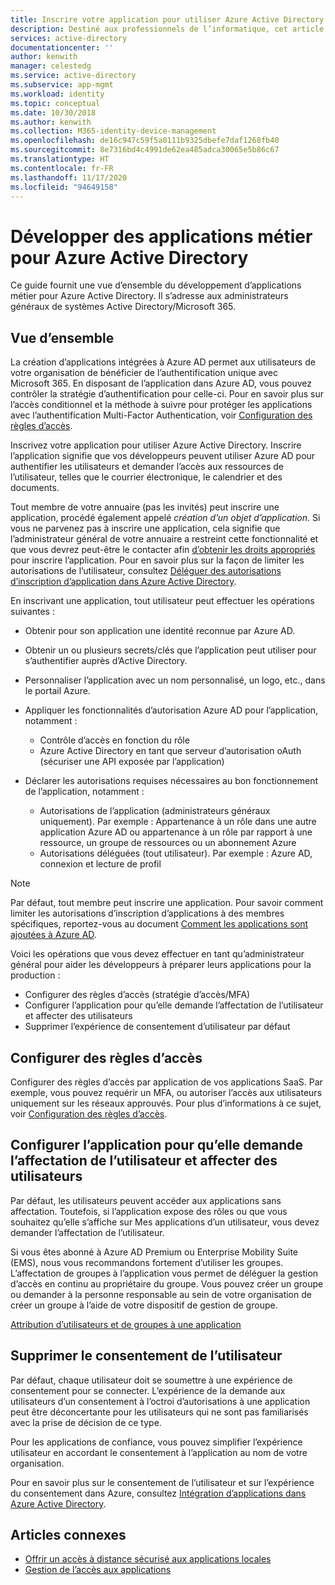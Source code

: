 ```yaml
---
title: Inscrire votre application pour utiliser Azure Active Directory | Microsoft Docs
description: Destiné aux professionnels de l’informatique, cet article fournit des instructions pour l’intégration d’applications Azure à Active Directory.
services: active-directory
documentationcenter: ''
author: kenwith
manager: celestedg
ms.service: active-directory
ms.subservice: app-mgmt
ms.workload: identity
ms.topic: conceptual
ms.date: 10/30/2018
ms.author: kenwith
ms.collection: M365-identity-device-management
ms.openlocfilehash: de16c947c59f5a0111b9325dbefe7daf1268fb40
ms.sourcegitcommit: 8e7316bd4c4991de62ea485adca30065e5b86c67
ms.translationtype: HT
ms.contentlocale: fr-FR
ms.lasthandoff: 11/17/2020
ms.locfileid: "94649158"
---
```

# <a name="develop-line-of-business-apps-for-azure-active-directory"></a>Développer des applications métier pour Azure Active Directory
Ce guide fournit une vue d’ensemble du développement d’applications métier pour Azure Active Directory. Il s’adresse aux administrateurs généraux de systèmes Active Directory/Microsoft 365.

## <a name="overview"></a>Vue d’ensemble
La création d’applications intégrées à Azure AD permet aux utilisateurs de votre organisation de bénéficier de l’authentification unique avec Microsoft 365. En disposant de l’application dans Azure AD, vous pouvez contrôler la stratégie d’authentification pour celle-ci. Pour en savoir plus sur l’accès conditionnel et la méthode à suivre pour protéger les applications avec l’authentification Multi-Factor Authentication, voir [Configuration des règles d’accès](../authentication/tutorial-enable-azure-mfa.md).

Inscrivez votre application pour utiliser Azure Active Directory. Inscrire l’application signifie que vos développeurs peuvent utiliser Azure AD pour authentifier les utilisateurs et demander l’accès aux ressources de l’utilisateur, telles que le courrier électronique, le calendrier et des documents.

Tout membre de votre annuaire (pas les invités) peut inscrire une application, procédé également appelé *création d’un objet d’application*. Si vous ne parvenez pas à inscrire une application, cela signifie que l’administrateur général de votre annuaire a restreint cette fonctionnalité et que vous devrez peut-être le contacter afin [d’obtenir les droits appropriés](../roles/delegate-app-roles.md#assign-built-in-application-admin-roles) pour inscrire l’application. Pour en savoir plus sur la façon de limiter les autorisations de l’utilisateur, consultez [Déléguer des autorisations d’inscription d’application dans Azure Active Directory](../roles/delegate-app-roles.md#restrict-who-can-create-applications).

En inscrivant une application, tout utilisateur peut effectuer les opérations suivantes :

* Obtenir pour son application une identité reconnue par Azure AD.
* Obtenir un ou plusieurs secrets/clés que l’application peut utiliser pour s’authentifier auprès d’Active Directory.
* Personnaliser l’application avec un nom personnalisé, un logo, etc., dans le portail Azure.
* Appliquer les fonctionnalités d’autorisation Azure AD pour l’application, notamment :

  * Contrôle d’accès en fonction du rôle
  * Azure Active Directory en tant que serveur d’autorisation oAuth (sécuriser une API exposée par l’application)
* Déclarer les autorisations requises nécessaires au bon fonctionnement de l’application, notamment :

     - Autorisations de l’application (administrateurs généraux uniquement). Par exemple : Appartenance à un rôle dans une autre application Azure AD ou appartenance à un rôle par rapport à une ressource, un groupe de ressources ou un abonnement Azure
     - Autorisations déléguées (tout utilisateur). Par exemple : Azure AD, connexion et lecture de profil

> [!NOTE]
> Par défaut, tout membre peut inscrire une application. Pour savoir comment limiter les autorisations d’inscription d’applications à des membres spécifiques, reportez-vous au document [Comment les applications sont ajoutées à Azure AD](../develop/active-directory-how-applications-are-added.md#who-has-permission-to-add-applications-to-my-azure-ad-instance).
>
>

Voici les opérations que vous devez effectuer en tant qu’administrateur général pour aider les développeurs à préparer leurs applications pour la production :

* Configurer des règles d’accès (stratégie d’accès/MFA)
* Configurer l’application pour qu’elle demande l’affectation de l’utilisateur et affecter des utilisateurs
* Supprimer l’expérience de consentement d’utilisateur par défaut

## <a name="configure-access-rules"></a>Configurer des règles d’accès
Configurer des règles d’accès par application de vos applications SaaS. Par exemple, vous pouvez requérir un MFA, ou autoriser l’accès aux utilisateurs uniquement sur les réseaux approuvés. Pour plus d’informations à ce sujet, voir [Configuration des règles d’accès](../authentication/tutorial-enable-azure-mfa.md).

## <a name="configure-the-app-to-require-user-assignment-and-assign-users"></a>Configurer l’application pour qu’elle demande l’affectation de l’utilisateur et affecter des utilisateurs
Par défaut, les utilisateurs peuvent accéder aux applications sans affectation. Toutefois, si l’application expose des rôles ou que vous souhaitez qu’elle s’affiche sur Mes applications d’un utilisateur, vous devez demander l’affectation de l’utilisateur.

Si vous êtes abonné à Azure AD Premium ou Enterprise Mobility Suite (EMS), nous vous recommandons fortement d’utiliser les groupes. L’affectation de groupes à l’application vous permet de déléguer la gestion d’accès en continu au propriétaire du groupe. Vous pouvez créer un groupe ou demander à la personne responsable au sein de votre organisation de créer un groupe à l’aide de votre dispositif de gestion de groupe.

[Attribution d’utilisateurs et de groupes à une application](./assign-user-or-group-access-portal.md)  


## <a name="suppress-user-consent"></a>Supprimer le consentement de l’utilisateur
Par défaut, chaque utilisateur doit se soumettre à une expérience de consentement pour se connecter. L’expérience de la demande aux utilisateurs d’un consentement à l’octroi d’autorisations à une application peut être déconcertante pour les utilisateurs qui ne sont pas familiarisés avec la prise de décision de ce type.

Pour les applications de confiance, vous pouvez simplifier l’expérience utilisateur en accordant le consentement à l’application au nom de votre organisation.

Pour en savoir plus sur le consentement de l’utilisateur et sur l’expérience du consentement dans Azure, consultez [Intégration d’applications dans Azure Active Directory](../develop/quickstart-register-app.md).

## <a name="related-articles"></a>Articles connexes
* [Offrir un accès à distance sécurisé aux applications locales](application-proxy.md)
* [Gestion de l’accès aux applications](what-is-access-management.md)